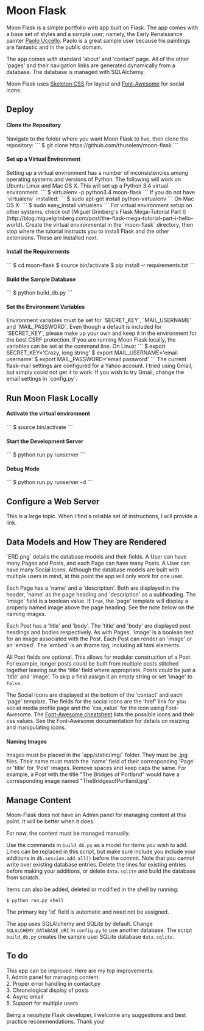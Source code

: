# Moon Flask

Moon Flask is a simple portfolio web app built on Flask. The app comes with a base set of styles and a sample user; namely, the Early Renaissance painter [Paolo Uccello](https://en.wikipedia.org/wiki/Paolo_Uccello). Paolo is a great sample user because his paintings are fantastic and in the public domain.

The app comes with standard 'about' and 'contact' page. All of the other 'pages' and their navigation links are generated dynamically from a database. The database is managed with SQLAlchemy.

Moon Flask uses [Skeleton CSS](http://getskeleton.com/) for layout and [Font-Awesome](https://fortawesome.github.io/Font-Awesome/) for social icons. 

<h2>Deploy</h2>
<h4>Clone the Repository</h4>
Navigate to the folder where you want Moon Flask to live, then clone the repository:
```
$ git clone https://github.com/thuselem/moon-flask
```

<h4>Set up a Virtual Environment</h4>
Setting up a virtual environment has a number of inconsistencies among operating systems and versions of Python. The following will work on Ubuntu Linux and Mac OS X. This will set up a Python 3.4 virtual environment.
```
$ virtualenv -p python3.4 moon-flask
```
If you do not have `virtualenv` installed:
```
$ sudo apt-get install python-virtualenv
```
On Mac OS X:
```
$ sudo easy_install virtualenv
```
For virtual environment setup on other systems, check out [Miguel Grinberg's Flask Mega-Tutorial Part I] (http://blog.miguelgrinberg.com/post/the-flask-mega-tutorial-part-i-hello-world). Create the virtual environmental in the `moon-flask` directory, then stop where the tutorial instructs you to install Flask and the other extensions. These are installed next.

<h4>Install the Requirements</h4>
```
$ cd moon-flask
$ source bin/activate
$ pip install -r requirements.txt
```

<h4>Build the Sample Database</h4>
```
$ python build_db.py
```

<h4>Set the Environment Variables</h4>
Environment variables must be set for `SECRET_KEY`, `MAIL_USERNAME` and `MAIL_PASSWORD`. Even though a default is included for `SECRET_KEY`, please make up your own and keep it in the environment for the best CSRF protection. If you are running Moon Flask locally, the variables can be set at the command line. On Linux:
```
$ export SECRET_KEY='Crazy, long string'
$ export MAIL_USERNAME='email username'
$ export MAIL_PASSWORD='email password'
```
The current flask-mail settings are configured for a Yahoo account. I tried using Gmail, but simply could not get it to work. If you wish to try Gmail, change the email settings in `config.py`.

<h2>Run Moon Flask Locally</h2>
<h4>Activate the virtual environment</h4>
```
$ source bin/activate
```
<h4>Start the Development Server</h4>
```
$ python run.py runserver
```
<h4>Debug Mode</h4>
```
$ python run.py runserver -d
```

<h2>Configure a Web Server</h2>
This is a large topic. When I find a reliable set of instructions, I will provide a link.

<h2>Data Models and How They are Rendered</h2>
`ERD.png` details the database models and their fields. A User can have many Pages and Posts, and each Page can have many Posts. A User can have many Social Icons. Although the database models are built with multiple users in mind, at this point the app will only work for one user.

Each Page has a 'name' and a 'description'. Both are displayed in the header, 'name' as the page heading and 'description' as a subheading. The 'image' field is a boolean value. If `True`, the 'page' template will display a properly named image above the page heading. See the note below on the naming images.

Each Post has a 'title' and 'body'. The 'title' and 'body' are displayed post headings and bodies respectively. As with Pages, 'image' is a boolean test for an image associated with the Post. Each Post can render an 'image' <i>or</i> an 'embed'. The 'embed' is an iframe tag, including all html elements.

All Post fields are optional. This allows for modular construction of a Post. For example, longer posts could be built from multiple posts stitched together leaving out the 'title' field where appropriate. Posts could be just a 'title' and 'image'. To skip a field assign it an empty string or set 'image' to `False`.

The Social Icons are displayed at the bottom of the 'contact' and each 'page' template. The fields for the social icons are the 'href' link for you social media profile page and the 'css_value' for the icon using Font-Awesome. The [Font-Awesome cheatsheet](https://fortawesome.github.io/Font-Awesome/cheatsheet/) lists the possible icons and their css values. See the Font-Awesome documentation for details on resizing and manipulating icons.

<h4>Naming Images</h4>
Images must be placed in the `app/static/img/` folder. They must be .jpg files. Their name must match the 'name' field of their corresponding 'Page' or 'title' for 'Post' images. Remove spaces and keep caps the same. For example, a Post with the title "The Bridges of Portland" would have a corresponding image named "TheBridgesofPortland.jpg".

<h2>Manage Content</h2>
Moon-Flask does not have an Admin panel for managing content at this point. It will be better when it does. 

For now, the content must be managed manually.

Use the commands in `build_db.py` as a model for items you wish to add. Lines can be replaced in this script, but make sure include you include your additions in `db.session.add_all()` before the commit. Note that you cannot write over existing database entries. Delete the lines for existing entries before making your additions, or delete `data.sqlite` and build the database from scratch.

Items can also be added, deleted or modified in the shell by running:
```
$ python run.py shell
```
The primary key 'id' field is automatic and need not be assigned.

The app uses SQLAlchemy and SQLite by default. Change `SQLALCHEMY_DATABASE_URI` in `config.py` to use another database. The script `build_db.py` creates the sample user SQLite database `data.sqlite`.

<h2>To do</h2>
This app can be improved. Here are my top improvements:<br/>
1. Admin panel for managing content<br/>
2. Proper error handling in contact.py<br/>
3. Chronological display of posts<br/>
4. Async email<br/>
5. Support for multiple users

Being a neophyte Flask developer, I welcome any suggestions and best practice recommendations. Thank you!
